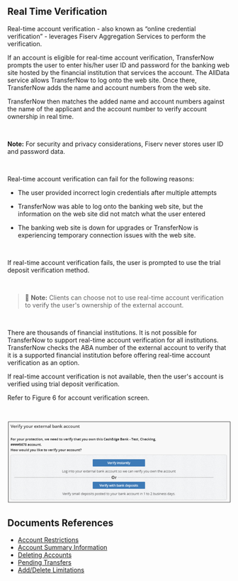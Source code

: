 ## Real Time Verification

Real-time account verification - also known as “online credential verification” - leverages Fiserv Aggregation Services to perform the verification.

If an account is eligible for real-time account verification, TransferNow prompts the user to enter his/her user ID and password for the banking web site hosted by the financial institution that services the account. The AllData service allows TransferNow to log onto the web site. Once there, TransferNow adds the name and account numbers from the web site.

TransferNow then matches the added name and account numbers against the name of the applicant and the account number to verify account ownership in real time.

 &nbsp;


<!-- theme: info -->

**Note:** For security and privacy considerations, Fiserv never stores user ID and password data.

 &nbsp;


Real-time account verification can fail for the following reasons:

- The user provided incorrect login credentials after multiple attempts

- TransferNow was able to log onto the banking web site, but the information on the web site did not match what the user entered

- The banking web site is down for upgrades or TransferNow is experiencing temporary connection issues with the web site.

 &nbsp;


If real-time account verification fails, the user is prompted to use the trial deposit verification method.

 &nbsp;

<!-- theme: info -->

> :memo: **Note:** Clients can choose not to use real-time account verification to verify the user's ownership of the external account.

 &nbsp;

There are thousands of financial institutions. It is not possible for TransferNow to support real-time account verification for all institutions. TransferNow checks the ABA number of the external account to verify that it is a supported financial institution before offering real-time account verification as an option.

If real-time account verification is not available, then the user's account is verified using trial deposit verification.

Refer to Figure 6 for account verification screen.

 &nbsp;


![image](../../../assets/images/RealTimeVerification.png)



## Documents References

- [Account Restrictions](?path=docs/acc-to-acc-transfer/Manage-Account/acc-restrictions.md)
- [Account Summary Information](?path=docs/acc-to-acc-transfer/Manage-Account/acc-summary.md)
- [Deleting Accounts](?path=docs/acc-to-acc-transfer/delete-Acc.md)
- [Pending Transfers](?path=docs/fund-transfer/pending-Transfer.md)
- [Add/Delete Limitations](?path=docs/acc-to-acc-transfer/Manage-Account/add-del-limitations.md)